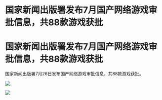 # 国家新闻出版署发布7月国产网络游戏审批信息，共88款游戏获批

# 国家新闻出版署发布7月国产网络游戏审批信息，共88款游戏获批

国家新闻出版署7月26日发布国产网络游戏审批信息，共88款游戏获批。

![](https://inews.gtimg.com/om_bt/O4S92pDgRwiumRtB9BX3zObpWk7fCfffQcDkTE34nyt4kAA/1000)

![](https://inews.gtimg.com/om_bt/O6HzpqX3wStVu-b7TOy_y2JM3xCjwlfFgSIYLAizgAlxAAA/0)

